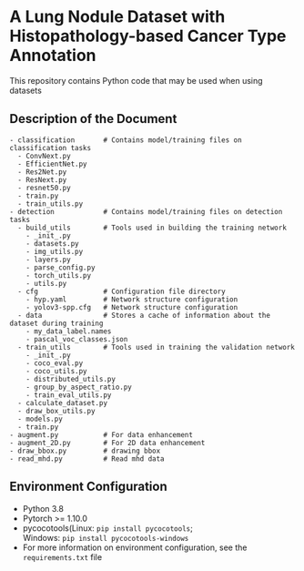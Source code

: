 # A Lung Nodule Dataset with Histopathology-based Cancer Type Annotation
This repository contains Python code that may be used when using datasets

## Description of the Document
```
- classification       # Contains model/training files on classification tasks
  - ConvNext.py
  - EfficientNet.py
  - Res2Net.py
  - ResNext.py
  - resnet50.py
  - train.py
  - train_utils.py
- detection            # Contains model/training files on detection tasks
  - build_utils        # Tools used in building the training network
    - _init_.py
    - datasets.py
    - img_utils.py
    - layers.py
    - parse_config.py
    - torch_utils.py
    - utils.py
  - cfg                # Configuration file directory
    - hyp.yaml         # Network structure configuration
    - yolov3-spp.cfg   # Network structure configuration
  - data               # Stores a cache of information about the dataset during training
    - my_data_label.names
    - pascal_voc_classes.json
  - train_utils        # Tools used in training the validation network
    - _init_.py
    - coco_eval.py
    - coco_utils.py
    - distributed_utils.py
    - group_by_aspect_ratio.py
    - train_eval_utils.py
  - calculate_dataset.py
  - draw_box_utils.py
  - models.py
  - train.py
- augment.py           # For data enhancement
- augment_2D.py        # For 2D data enhancement
- draw_bbox.py         # drawing bbox
- read_mhd.py          # Read mhd data
```
## Environment Configuration
* Python 3.8
* Pytorch >= 1.10.0
* pycocotools(Linux: `pip install pycocotools`;   
  Windows: `pip install pycocotools-windows`
* For more information on environment configuration, see the `requirements.txt` file
